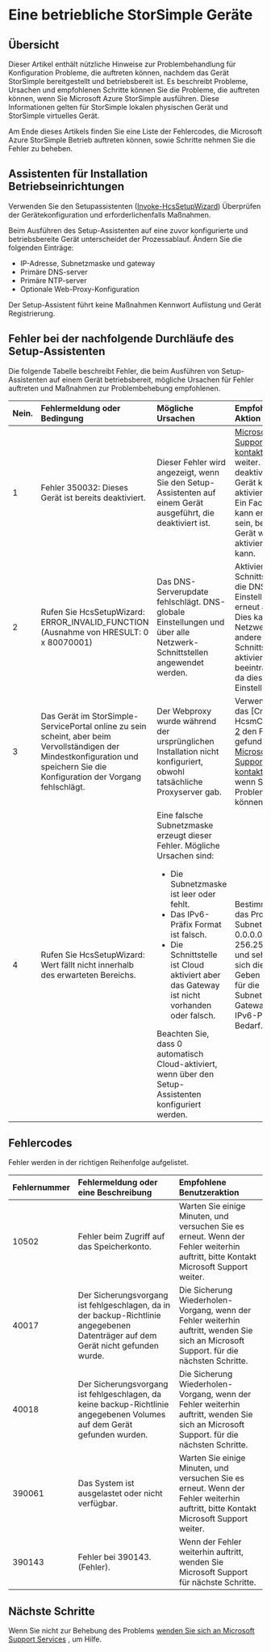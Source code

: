 <properties 
   pageTitle="Eine bereitgestellte StorSimple Geräte | Microsoft Azure"
   description="Beschreibt die diagnose und Behebung von auftretenden Fehlern auf ein StorSimple Gerät derzeit bereitgestellt und betriebsbereit."
   services="storsimple"
   documentationCenter="NA"
   authors="SharS"
   manager="carmonm"
   editor="" />
<tags 
   ms.service="storsimple"
   ms.devlang="NA"
   ms.topic="article"
   ms.tgt_pltfrm="NA"
   ms.workload="TBD"
   ms.date="05/16/2016"
   ms.author="v-sharos" />

# <a name="troubleshoot-an-operational-storsimple-device"></a>Eine betriebliche StorSimple Geräte

## <a name="overview"></a>Übersicht

Dieser Artikel enthält nützliche Hinweise zur Problembehandlung für Konfiguration Probleme, die auftreten können, nachdem das Gerät StorSimple bereitgestellt und betriebsbereit ist. Es beschreibt Probleme, Ursachen und empfohlenen Schritte können Sie die Probleme, die auftreten können, wenn Sie Microsoft Azure StorSimple ausführen. Diese Informationen gelten für StorSimple lokalen physischen Gerät und StorSimple virtuelles Gerät.

Am Ende dieses Artikels finden Sie eine Liste der Fehlercodes, die Microsoft Azure StorSimple Betrieb auftreten können, sowie Schritte nehmen Sie die Fehler zu beheben. 

## <a name="setup-wizard-process-for-operational-devices"></a>Assistenten für Installation Betriebseinrichtungen

Verwenden Sie den Setupassistenten ([Invoke-HcsSetupWizard][1]) Überprüfen der Gerätekonfiguration und erforderlichenfalls Maßnahmen.

Beim Ausführen des Setup-Assistenten auf eine zuvor konfigurierte und betriebsbereite Gerät unterscheidet der Prozessablauf. Ändern Sie die folgenden Einträge:

- IP-Adresse, Subnetzmaske und gateway
- Primäre DNS-server
- Primäre NTP-server
- Optionale Web-Proxy-Konfiguration

Der Setup-Assistent führt keine Maßnahmen Kennwort Auflistung und Gerät Registrierung.

## <a name="errors-that-occur-during-subsequent-runs-of-the-setup-wizard"></a>Fehler bei der nachfolgende Durchläufe des Setup-Assistenten

Die folgende Tabelle beschreibt Fehler, die beim Ausführen von Setup-Assistenten auf einem Gerät betriebsbereit, mögliche Ursachen für Fehler auftreten und Maßnahmen zur Problembehebung empfohlenen. 

| Nein. | Fehlermeldung oder Bedingung | Mögliche Ursachen | Empfohlene Aktion |
|:--- |:-------------------------- |:--------------- |:------------------ |
|  1  | Fehler 350032: Dieses Gerät ist bereits deaktiviert. | Dieser Fehler wird angezeigt, wenn Sie den Setup-Assistenten auf einem Gerät ausgeführt, die deaktiviert ist. | [Microsoft-Support kontaktieren](storsimple-contact-microsoft-support.md) weiter. Ein deaktiviertes Gerät kann nicht aktiviert werden. Ein Factory-Reset kann erforderlich sein, bevor das Gerät wieder aktiviert werden kann. |
|  2  | Rufen Sie HcsSetupWizard: ERROR_INVALID_FUNCTION (Ausnahme von HRESULT: 0 x 80070001) | Das DNS-Serverupdate fehlschlägt. DNS-globale Einstellungen und über alle Netzwerk-Schnittstellen angewendet werden. | Aktiviert die Schnittstelle und die DNS-Einstellungen erneut anwenden. Dies kann im Netzwerk für andere Schnittstellen aktivierten beeinträchtigen, da diese globale Einstellungen. |
|  3  | Das Gerät im StorSimple-ServicePortal online zu sein scheint, aber beim Vervollständigen der Mindestkonfiguration und speichern Sie die Konfiguration der Vorgang fehlschlägt. | Der Webproxy wurde während der ursprünglichen Installation nicht konfiguriert, obwohl tatsächliche Proxyserver gab. | Verwenden Sie das [Cmdlet Test-HcsmConnection] [ 2] den Fehler gefunden. [Microsoft-Support kontaktieren](storsimple-contact-microsoft-support.md) , wenn Sie das Problem beheben können. |
|  4  | Rufen Sie HcsSetupWizard: Wert fällt nicht innerhalb des erwarteten Bereichs. | Eine falsche Subnetzmaske erzeugt dieser Fehler. Mögliche Ursachen sind: <ul><li> Die Subnetzmaske ist leer oder fehlt.</li><li>Das IPv6-Präfix Format ist falsch.</li><li>Die Schnittstelle ist Cloud aktiviert aber das Gateway ist nicht vorhanden oder falsch.</li></ul>Beachten Sie, dass 0 automatisch Cloud-aktiviert, wenn über den Setup-Assistenten konfiguriert werden. | Bestimmen Sie das Problem, Subnetzmaske 0.0.0.0 oder 256.256.256.256, und sehen Sie sich die Ausgabe. Geben Sie Werte für die Subnetzmaske, Gateway und IPv6-Präfix Bedarf. |
 
## <a name="error-codes"></a>Fehlercodes

Fehler werden in der richtigen Reihenfolge aufgelistet.

|Fehlernummer|Fehlermeldung oder eine Beschreibung|Empfohlene Benutzeraktion|
|:---|:---|:---|
|10502|Fehler beim Zugriff auf das Speicherkonto.|Warten Sie einige Minuten, und versuchen Sie es erneut. Wenn der Fehler weiterhin auftritt, bitte Kontakt Microsoft Support weiter.|
|40017|Der Sicherungsvorgang ist fehlgeschlagen, da in der backup-Richtlinie angegebenen Datenträger auf dem Gerät nicht gefunden wurde.|Die Sicherung Wiederholen-Vorgang, wenn der Fehler weiterhin auftritt, wenden Sie sich an Microsoft Support. für die nächsten Schritte.|
|40018|Der Sicherungsvorgang ist fehlgeschlagen, da keine backup-Richtlinie angegebenen Volumes auf dem Gerät gefunden wurden. |Die Sicherung Wiederholen-Vorgang, wenn der Fehler weiterhin auftritt, wenden Sie sich an Microsoft Support. für die nächsten Schritte.|
|390061|Das System ist ausgelastet oder nicht verfügbar.|Warten Sie einige Minuten, und versuchen Sie es erneut. Wenn der Fehler weiterhin auftritt, bitte Kontakt Microsoft Support weiter.|
|390143|Fehler bei 390143. (Fehler).|Wenn der Fehler weiterhin auftritt, wenden Sie Microsoft Support für nächste Schritte.|

## <a name="next-steps"></a>Nächste Schritte

Wenn Sie nicht zur Behebung des Problems [wenden Sie sich an Microsoft Support Services](storsimple-contact-microsoft-support.md) , um Hilfe. 


[1]: https://technet.microsoft.com/en-us/%5Clibrary/Dn688135(v=WPS.630).aspx
[2]: https://technet.microsoft.com/en-us/%5Clibrary/Dn715782(v=WPS.630).aspx
